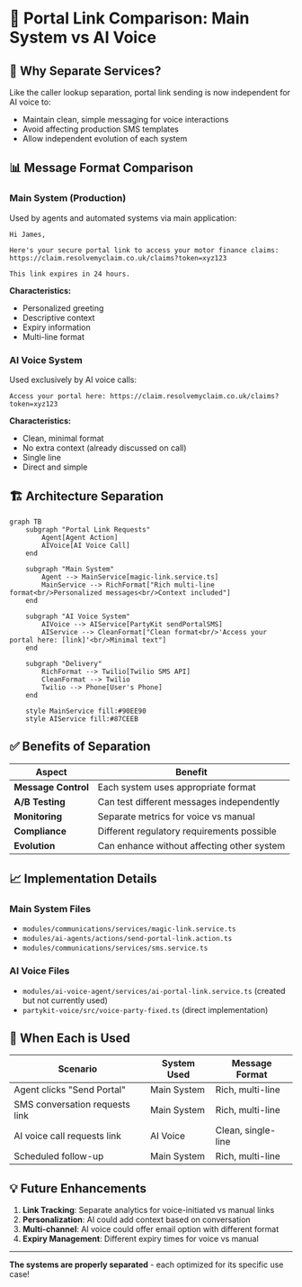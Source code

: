 # 📱 **Portal Link Comparison: Main System vs AI Voice**

## 🔗 **Why Separate Services?**

Like the caller lookup separation, portal link sending is now independent for AI voice to:
- Maintain clean, simple messaging for voice interactions
- Avoid affecting production SMS templates
- Allow independent evolution of each system

## 📊 **Message Format Comparison**

### **Main System (Production)**

Used by agents and automated systems via main application:

```
Hi James,

Here's your secure portal link to access your motor finance claims: 
https://claim.resolvemyclaim.co.uk/claims?token=xyz123

This link expires in 24 hours.
```

**Characteristics:**
- Personalized greeting
- Descriptive context
- Expiry information
- Multi-line format

### **AI Voice System**

Used exclusively by AI voice calls:

```
Access your portal here: https://claim.resolvemyclaim.co.uk/claims?token=xyz123
```

**Characteristics:**
- Clean, minimal format
- No extra context (already discussed on call)
- Single line
- Direct and simple

## 🏗️ **Architecture Separation**

```mermaid
graph TB
    subgraph "Portal Link Requests"
        Agent[Agent Action]
        AIVoice[AI Voice Call]
    end
    
    subgraph "Main System"
        Agent --> MainService[magic-link.service.ts]
        MainService --> RichFormat["Rich multi-line format<br/>Personalized messages<br/>Context included"]
    end
    
    subgraph "AI Voice System"
        AIVoice --> AIService[PartyKit sendPortalSMS]
        AIService --> CleanFormat["Clean format<br/>'Access your portal here: [link]'<br/>Minimal text"]
    end
    
    subgraph "Delivery"
        RichFormat --> Twilio[Twilio SMS API]
        CleanFormat --> Twilio
        Twilio --> Phone[User's Phone]
    end
    
    style MainService fill:#90EE90
    style AIService fill:#87CEEB
```

## ✅ **Benefits of Separation**

| Aspect | Benefit |
|--------|---------|
| **Message Control** | Each system uses appropriate format |
| **A/B Testing** | Can test different messages independently |
| **Monitoring** | Separate metrics for voice vs manual |
| **Compliance** | Different regulatory requirements possible |
| **Evolution** | Can enhance without affecting other system |

## 📈 **Implementation Details**

### **Main System Files**
- `modules/communications/services/magic-link.service.ts`
- `modules/ai-agents/actions/send-portal-link.action.ts`
- `modules/communications/services/sms.service.ts`

### **AI Voice Files**
- `modules/ai-voice-agent/services/ai-portal-link.service.ts` (created but not currently used)
- `partykit-voice/src/voice-party-fixed.ts` (direct implementation)

## 🎯 **When Each is Used**

| Scenario | System Used | Message Format |
|----------|------------|----------------|
| Agent clicks "Send Portal" | Main System | Rich, multi-line |
| SMS conversation requests link | Main System | Rich, multi-line |
| AI voice call requests link | AI Voice | Clean, single-line |
| Scheduled follow-up | Main System | Rich, multi-line |

## 💡 **Future Enhancements**

1. **Link Tracking**: Separate analytics for voice-initiated vs manual links
2. **Personalization**: AI could add context based on conversation
3. **Multi-channel**: AI voice could offer email option with different format
4. **Expiry Management**: Different expiry times for voice vs manual

---

**The systems are properly separated** - each optimized for its specific use case!

